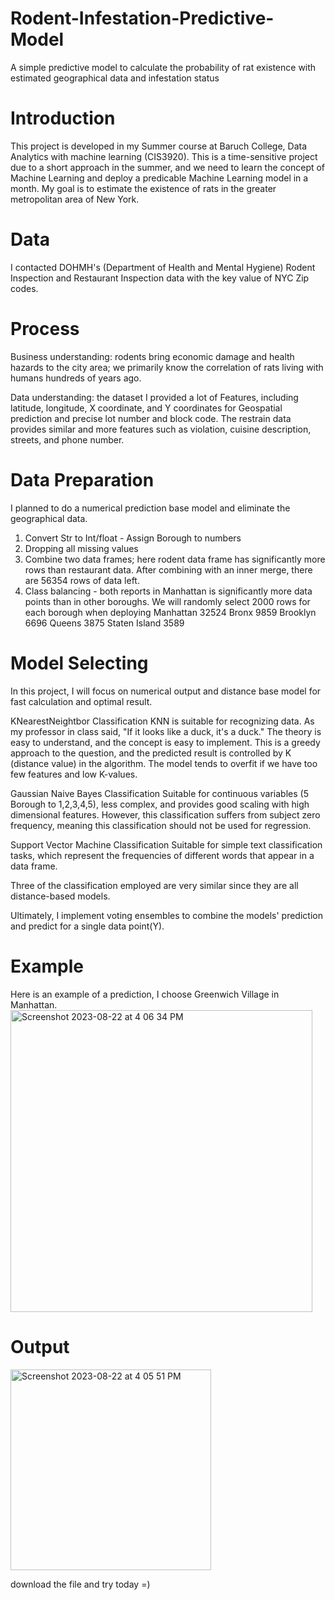 # Rodent-Infestation-Predictive-Model
A simple predictive model to calculate the probability of rat existence with estimated geographical data and infestation status

# Introduction
This project is developed in my Summer course at Baruch College, Data Analytics with machine learning (CIS3920). This is a time-sensitive project due to a short approach in the summer, and we need to learn the concept of Machine Learning and deploy a predicable Machine Learning model in a month. My goal is to estimate the existence of rats in the greater metropolitan area of New York. 

# Data
I contacted DOHMH's (Department of Health and Mental Hygiene) Rodent Inspection and Restaurant Inspection data with the key value of NYC Zip codes. 

# Process
Business understanding: rodents bring economic damage and health hazards to the city area; we primarily know the correlation of rats living with humans hundreds of years ago. 

Data understanding: the dataset I provided a lot of Features, including latitude, longitude, X coordinate, and Y coordinates for Geospatial prediction and precise lot number and block code. The restrain data provides similar and more features such as violation, cuisine description, streets, and phone number. 

# Data Preparation 
I planned to do a numerical prediction base model and eliminate the geographical data.
1. Convert Str to Int/float - Assign Borough to numbers
2. Dropping all missing values
3. Combine two data frames; here rodent data frame has significantly more rows than restaurant data. After combining with an inner merge, there are 56354 rows of data left.
4. Class balancing - both reports in Manhattan is significantly more data points than in other boroughs. We will randomly select 2000 rows for each borough when deploying
      Manhattan        32524
      Bronx             9859
      Brooklyn          6696
      Queens            3875
      Staten Island     3589
   
# Model Selecting 
In this project, I will focus on numerical output and distance base model for fast calculation and optimal result.

KNearestNeightbor Classification
KNN is suitable for recognizing data. As my professor in class said, "If it looks like a duck, it's a duck." The theory is easy to understand, and the concept is easy to implement. This is a greedy approach to the question, and the predicted result is controlled by K (distance value) in the algorithm. The model tends to overfit if we have too few features and low K-values.

Gaussian Naive Bayes Classification
Suitable for continuous variables (5 Borough to 1,2,3,4,5), less complex, and provides good scaling with high dimensional features. However, this classification suffers from subject zero frequency, meaning this classification should not be used for regression. 

Support Vector Machine Classification
Suitable for simple text classification tasks, which represent the frequencies of different words that appear in a data frame. 

Three of the classification employed are very similar since they are all distance-based models. 

Ultimately, I implement voting ensembles to combine the models' prediction and predict for a single data point(Y).

# Example
Here is an example of a prediction, I choose Greenwich Village in Manhattan.
<img width="483" alt="Screenshot 2023-08-22 at 4 06 34 PM" src="https://github.com/danielsan1123/Rodent-Infestation-Predictive-Model/assets/16438259/38b10850-902e-49b8-9f0e-6e0edf2c8656">
# Output
<img width="321" alt="Screenshot 2023-08-22 at 4 05 51 PM" src="https://github.com/danielsan1123/Rodent-Infestation-Predictive-Model/assets/16438259/413fec6f-20bc-466f-af84-2c361b9e0827">

download the file and try today =)

